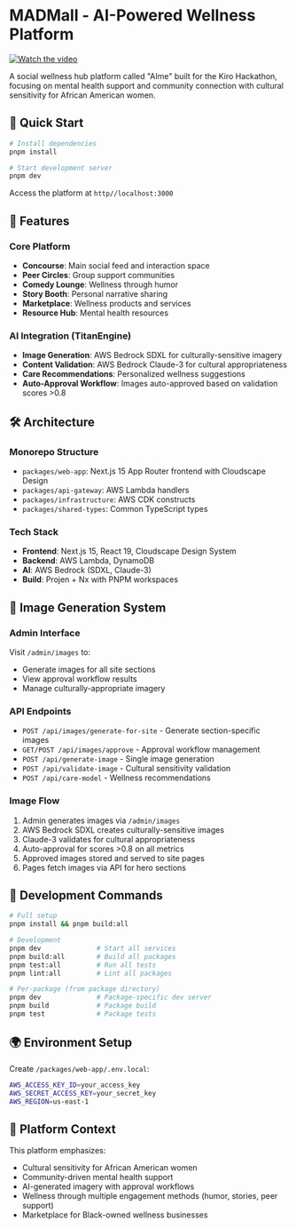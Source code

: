 # MADMall - AI-Powered Wellness Platform

[![Watch the video](https://img.youtube.com/vi/OjhfPaGNkH0/maxresdefault.jpg)](https://youtu.be/OjhfPaGNkH0)

A social wellness hub platform called "AIme" built for the Kiro Hackathon, focusing on mental health support and community connection with cultural sensitivity for African American women.

## 🚀 Quick Start

```bash
# Install dependencies
pnpm install

# Start development server
pnpm dev
```

Access the platform at `http//localhost:3000`

## 📱 Features

### Core Platform

- **Concourse**: Main social feed and interaction space
- **Peer Circles**: Group support communities
- **Comedy Lounge**: Wellness through humor
- **Story Booth**: Personal narrative sharing
- **Marketplace**: Wellness products and services
- **Resource Hub**: Mental health resources

### AI Integration (TitanEngine)

- **Image Generation**: AWS Bedrock SDXL for culturally-sensitive imagery
- **Content Validation**: AWS Bedrock Claude-3 for cultural appropriateness
- **Care Recommendations**: Personalized wellness suggestions
- **Auto-Approval Workflow**: Images auto-approved based on validation scores >0.8

## 🛠️ Architecture

### Monorepo Structure

- `packages/web-app`: Next.js 15 App Router frontend with Cloudscape Design
- `packages/api-gateway`: AWS Lambda handlers
- `packages/infrastructure`: AWS CDK constructs
- `packages/shared-types`: Common TypeScript types

### Tech Stack

- **Frontend**: Next.js 15, React 19, Cloudscape Design System
- **Backend**: AWS Lambda, DynamoDB
- **AI**: AWS Bedrock (SDXL, Claude-3)
- **Build**: Projen + Nx with PNPM workspaces

## 🎨 Image Generation System

### Admin Interface

Visit `/admin/images` to:

- Generate images for all site sections
- View approval workflow results
- Manage culturally-appropriate imagery

### API Endpoints

- `POST /api/images/generate-for-site` - Generate section-specific images
- `GET/POST /api/images/approve` - Approval workflow management
- `POST /api/generate-image` - Single image generation
- `POST /api/validate-image` - Cultural sensitivity validation
- `POST /api/care-model` - Wellness recommendations

### Image Flow

1. Admin generates images via `/admin/images`
2. AWS Bedrock SDXL creates culturally-sensitive images
3. Claude-3 validates for cultural appropriateness
4. Auto-approval for scores >0.8 on all metrics
5. Approved images stored and served to site pages
6. Pages fetch images via API for hero sections

## 🔧 Development Commands

```bash
# Full setup
pnpm install && pnpm build:all

# Development
pnpm dev              # Start all services
pnpm build:all        # Build all packages
pnpm test:all         # Run all tests
pnpm lint:all         # Lint all packages

# Per-package (from package directory)
pnpm dev              # Package-specific dev server
pnpm build            # Package build
pnpm test             # Package tests
```

## 🌍 Environment Setup

Create `/packages/web-app/.env.local`:

```bash
AWS_ACCESS_KEY_ID=your_access_key
AWS_SECRET_ACCESS_KEY=your_secret_key
AWS_REGION=us-east-1
```

## 🎯 Platform Context

This platform emphasizes:

- Cultural sensitivity for African American women
- Community-driven mental health support
- AI-generated imagery with approval workflows
- Wellness through multiple engagement methods (humor, stories, peer support)
- Marketplace for Black-owned wellness businesses
